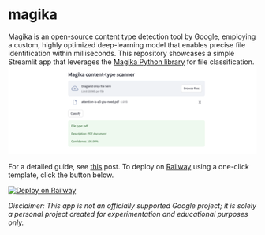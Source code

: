 # magika
Magika is an [open-source](https://github.com/google/magika) content type detection tool by Google, employing a custom, highly optimized deep-learning model that enables precise file identification within milliseconds. This repository showcases a simple Streamlit app that leverages the [Magika Python library](https://github.com/google/magika/blob/main/python/DOCS.md) for file classification.
<img src="./images/magika.png" alt="magika content-type scanner"/>

For a detailed guide, see [this](https://alphasec.io/magika-enhancing-file-content-type-detection-through-deep-learning/) post. To deploy on [Railway](https://railway.app/?referralCode=alphasec) using a one-click template, click the button below.

[![Deploy on Railway](https://railway.app/button.svg)](https://railway.app/new/template/QVnWuY?referralCode=alphasec)

*Disclaimer: This app is not an officially supported Google project; it is solely a personal project created for experimentation and educational purposes only.*
